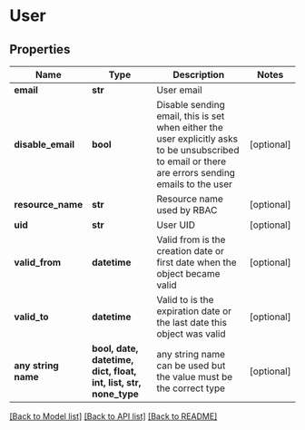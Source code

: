 # User


## Properties
Name | Type | Description | Notes
------------ | ------------- | ------------- | -------------
**email** | **str** | User email | 
**disable_email** | **bool** | Disable sending email, this is set when either the user explicitly asks to be unsubscribed to email or there are errors sending emails to the user | [optional] 
**resource_name** | **str** | Resource name used by RBAC | [optional] 
**uid** | **str** | User UID | [optional] 
**valid_from** | **datetime** | Valid from is the creation date or first date when the object became valid | [optional] 
**valid_to** | **datetime** | Valid to is the expiration date or the last date this object was valid | [optional] 
**any string name** | **bool, date, datetime, dict, float, int, list, str, none_type** | any string name can be used but the value must be the correct type | [optional]

[[Back to Model list]](../README.md#documentation-for-models) [[Back to API list]](../README.md#documentation-for-api-endpoints) [[Back to README]](../README.md)


